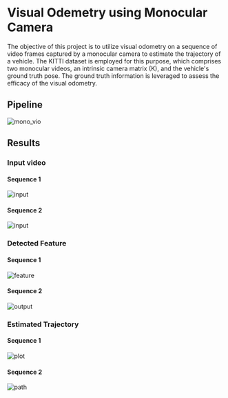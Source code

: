 # Visual Odemetry using Monocular Camera

The objective of this project is to utilize visual odometry on a sequence of video frames captured by a monocular camera to estimate the trajectory of a 
vehicle. The KITTI dataset is employed for this purpose, which comprises two monocular videos, an intrinsic camera matrix (K), and the vehicle's ground 
truth pose. The ground truth information is leveraged to assess the efficacy of the visual odometry.

## Pipeline
![mono_vio](https://user-images.githubusercontent.com/90370308/221735805-6971e5c7-9878-42cd-80b5-c7f28d0393be.png)

## Results
### Input video
#### Sequence 1
![input](https://user-images.githubusercontent.com/90370308/221733482-bf52fa93-6e88-49d7-85ad-5e9dfa69a647.gif)

#### Sequence 2
![input](https://user-images.githubusercontent.com/90370308/221734289-478ffc1d-c88a-44a6-88e7-11bffc9ed62e.gif)

### Detected Feature
#### Sequence 1
![feature](https://user-images.githubusercontent.com/90370308/221733805-5f558365-ea0b-4bcb-a73d-9e8961f64cee.gif)

#### Sequence 2
![output](https://user-images.githubusercontent.com/90370308/221734247-7e0901c8-c5ae-44bc-91bc-2548c861adf1.gif)

### Estimated Trajectory
#### Sequence 1
![plot](https://user-images.githubusercontent.com/90370308/221735068-aff7ee7b-254c-474c-a708-8dedce6de74b.png)

#### Sequence 2
![path](https://user-images.githubusercontent.com/90370308/221735641-f8d10f8c-ec0e-45dd-80af-1f93c33b1bc6.png)







